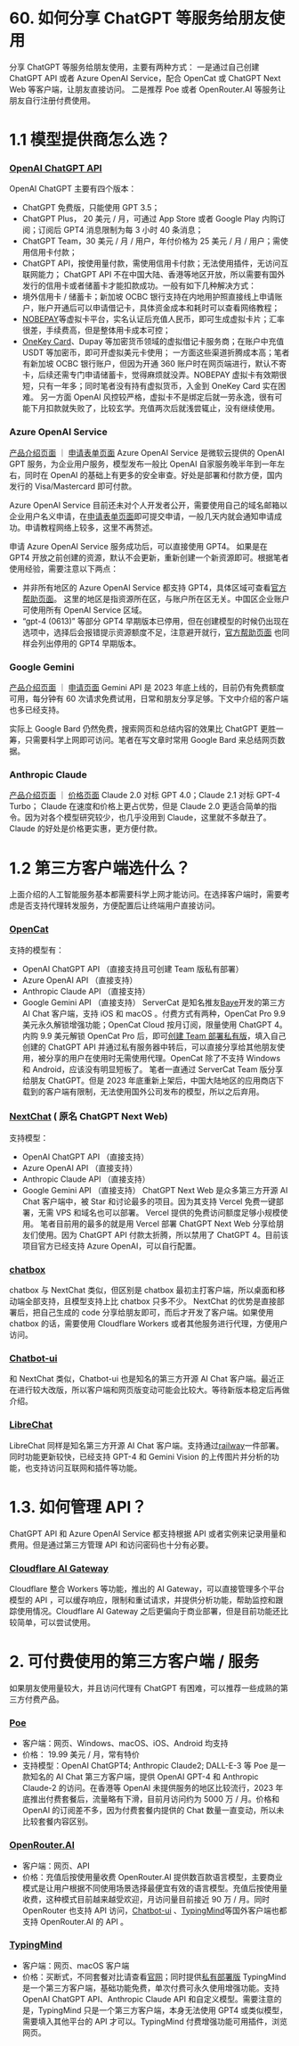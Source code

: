 # 60. 如何分享 ChatGPT 等服务给朋友使用
分享 ChatGPT 等服务给朋友使用，主要有两种方式：
一是通过自己创建 ChatGPT API 或者 Azure OpenAI Service，配合 OpenCat 或 ChatGPT Next Web 等客户端，让朋友直接访问。
二是推荐 Poe 或者 OpenRouter.AI 等服务让朋友自行注册付费使用。

# 1.1 模型提供商怎么选？
### [OpenAI ChatGPT API](https://openai.com/blog/introducing-chatgpt-and-whisper-apis)
OpenAI ChatGPT 主要有四个版本：
- ChatGPT 免费版，只能使用 GPT 3.5；
- ChatGPT Plus， 20 美元 / 月，可通过 App Store 或者 Google Play 内购订阅；订阅后 GPT4 消息限制为每 3 小时 40 条消息；
- ChatGPT Team，30 美元 / 月 / 用户，年付价格为 25 美元 / 月 / 用户；需使用信用卡付款；
- ChatGPT API，按使用量付款，需使用信用卡付款；无法使用插件，无访问互联网能力；
ChatGPT API 不在中国大陆、香港等地区开放，所以需要有国外发行的信用卡或者储蓄卡才能扣款成功。一般有如下几种解决方式：
- 境外信用卡 / 储蓄卡；新加坡 OCBC 银行支持在内地用护照直接线上申请账户，账户开通后可以申请借记卡，具体资金成本和耗时可以查看网络教程；
-  [NOBEPAY](https://www.nobepay.com/)等虚拟卡平台，实名认证后充值人民币，即可生成虚拟卡片；汇率很差，手续费高，但是整体用卡成本可控；
- [OneKey Card](https://card.onekey.so/)、Dupay 等加密货币领域的虚拟借记卡服务商；在账户中充值 USDT 等加密币，即可开虚拟美元卡使用；
一方面这些渠道折腾成本高；笔者有新加坡 OCBC 银行账户，但因为开通 360 账户时在网页端进行，默认不寄卡，后续还需专门申请储蓄卡，觉得麻烦就没弄。NOBEPAY 虚拟卡有效期很短，只有一年多；同时笔者没有持有虚拟货币，入金到 OneKey Card 实在困难。
另一方面 OpenAI 风控较严格，虚拟卡不是绑定后就一劳永逸，很有可能下月扣款就失败了，比较玄学。充值两次后就浅尝辄止，没有继续使用。

### Azure OpenAI Service
[产品介绍页面](https://azure.microsoft.com/en-us/products/ai-services/openai-service) ｜ [申请表单页面](https://aka.ms/oai/access)
Azure OpenAI Service 是微软云提供的 OpenAI GPT 服务，为企业用户服务，模型发布一般比 OpenAI 自家服务晚半年到一年左右，同时在 OpenAI 的基础上有更多的安全审查。好处是部署和付款方便，国内发行的 Visa/Mastercard 即可付款。

Azure OpenAI Service 目前还未对个人开发者公开，需要使用自己的域名邮箱以企业用户名义申请，在[申请表单页面](https://aka.ms/oai/access)即可提交申请，一般几天内就会通知申请成功。申请教程网络上较多，这里不再赘述。

申请 Azure OpenAI Service 服务成功后，可以直接使用 GPT4。 如果是在 GPT4 开放之前创建的资源，默认不会更新，重新创建一个新资源即可。根据笔者使用经验，需要注意以下两点：
- 并非所有地区的 Azure OpenAI Service 都支持 GPT4，具体区域可查看[官方帮助页面](https://learn.microsoft.com/en-us/azure/ai-services/openai/concepts/models)。 这里的地区是指资源所在区，与账户所在区无关。中国区企业账户可使用所有 OpenAI Service 区域。
- “gpt-4 (0613)” 等部分 GPT4 早期版本已停用，但在创建模型的时候仍出现在选项中，选择后会报错提示资源额度不足，注意避开就行，[官方帮助页面](https://learn.microsoft.com/en-us/azure/ai-services/openai/concepts/models) 也同样会列出停用的 GPT4 早期版本。

### Google Gemini
[产品介绍页面](https://ai.google.dev/) ｜ [申请页面](https://makersuite.google.com/)
Gemini API 是 2023 年底上线的，目前仍有免费额度可用，每分钟有 60 次请求免费试用，日常和朋友分享足够。下文中介绍的客户端也多已经支持。

实际上 Google Bard 仍然免费，搜索网页和总结内容的效果比 ChatGPT 更胜一筹，只需要科学上网即可访问。笔者在写文章时常用 Google Bard 来总结网页数据。

### Anthropic Claude
[产品介绍页面](https://docs.anthropic.com/claude/reference/getting-started-with-the-api) ｜ [价格页面](https://www-cdn.anthropic.com/files/4zrzovbb/website/31021aea87c30ccaecbd2e966e49a03834bfd1d2.pdf)
Claude 2.0 对标 GPT 4.0；Claude 2.1 对标 GPT-4 Turbo；
Claude 在速度和价格上更占优势，但是 Claude 2.0 更适合简单的指令。因为对各个模型研究较少，也几乎没用到 Claude，这里就不多献丑了。Claude 的好处是价格更实惠，更方便付款。

# 1.2 第三方客户端选什么？
上面介绍的人工智能服务基本都需要科学上网才能访问。在选择客户端时，需要考虑是否支持代理转发服务，方便配置后让终端用户直接访问。

### [OpenCat](https://opencat.app/)
支持的模型有：
- OpenAI ChatGPT API （直接支持且可创建 Team 版私有部署）
- Azure OpenAI API （直接支持）
- Anthropic Claude API （直接支持）
- Google Gemini API （直接支持）
ServerCat 是知名推友[Baye](https://x.com/waylybaye?s=20)开发的第三方 AI Chat 客户端，支持 iOS 和 macOS 。付费方式有两种，OpenCat Pro 9.9 美元永久解锁增强功能；OpenCat Cloud 按月订阅，限量使用 ChatGPT 4。
内购 9.9 美元解锁 OpenCat Pro 后，即可[创建 Team 部署私有版](https://opencat.app/docs/zh-CN/opencat-for-team)，填入自己创建的 ChatGPT API 并通过私有服务器中转后，可以直接分享给其他朋友使用，被分享的用户在使用时无需使用代理。OpenCat 除了不支持 Windows 和 Android，应该没有明显短板了。
笔者一直通过 ServerCat Team 版分享给朋友 ChatGPT。但是 2023 年底重新上架后，中国大陆地区的应用商店下载到的客户端有限制，无法使用国外公司发布的模型，所以之后弃用。 

### [NextChat](https://github.com/ChatGPTNextWeb/ChatGPT-Next-Web) ( 原名 ChatGPT Next Web)
支持模型：
- OpenAI ChatGPT API （直接支持）
- Azure OpenAI API （直接支持）
- Anthropic Claude API （直接支持）
- Google Gemini API （直接支持）
ChatGPT Next Web 是众多第三方开源 AI Chat 客户端中，被 Star 和讨论最多的项目。因为其支持 Vercel 免费一键部署，无需 VPS 和域名也可以部署。 Vercel 提供的免费访问额度足够小规模使用。
笔者目前用的最多的就是用 Vercel  部署 ChatGPT Next Web 分享给朋友们使用。因为 ChatGPT API 付款太折腾，所以禁用了 ChatGPT 4。目前该项目官方已经支持 Azure OpenAI，可以自行配置。

### [chatbox](https://github.com/Bin-Huang/chatbox)
chatbox 与 NextChat 类似，但区别是 chatbox 最初主打客户端，所以桌面和移动端全部支持，且模型支持上比 chatbox 只多不少。 NextChat 的优势是直接部署后，把自己生成的 code 分享给朋友即可，而后才开发了客户端。如果使用 chatbox 的话，需要使用 Cloudflare Workers 或者其他服务进行代理，方便用户访问。

### [Chatbot-ui](https://github.com/mckaywrigley/chatbot-ui)
和 NextChat 类似，Chatbot-ui 也是知名的第三方开源 AI Chat 客户端。最近正在进行较大改版，所以客户端和网页版变动可能会比较大。等待新版本稳定后再做介绍。

### [LibreChat](https://github.com/danny-avila/LibreChat)
LibreChat 同样是知名第三方开源 AI Chat 客户端。支持通过[railway](https://railway.app/)一件部署。同时功能更新较快，已经支持 GPT-4 和 Gemini Vision 的上传图片并分析的功能，也支持访问互联网和插件等功能。

# 1.3. 如何管理 API？
ChatGPT API 和 Azure OpenAI Service 都支持根据 API 或者实例来记录用量和费用。但是通过第三方管理 API 和访问密码也十分有必要。

### [Cloudflare AI Gateway](https://developers.cloudflare.com/ai-gateway/)
Cloudflare 整合 Workers 等功能，推出的 AI Gateway，可以直接管理多个平台模型的 API ，可以缓存响应，限制和重试请求，并提供分析功能，帮助监控和跟踪使用情况。Cloudflare AI Gateway 之后更偏向于商业部署，但是目前功能还比较简单，可以尝试使用。

# 2. 可付费使用的第三方客户端 / 服务
如果朋友使用量较大，并且访问代理有 ChatGPT 有困难，可以推荐一些成熟的第三方付费产品。

### [Poe](https://poe.com/)
- 客户端：网页、Windows、macOS、iOS、Android 均支持
- 价格： 19.99 美元 / 月，常有特价
- 支持模型：OpenAI ChatGPT4; Anthropic Claude2; DALL-E-3 等
Poe 是一款知名的 AI Chat 第三方客户端，提供 OpenAI GPT-4 和 Anthropic Claude-2 的访问。在香港等 OpenAI 未提供服务的地区比较流行，2023 年底推出付费套餐后，流量略有下滑，目前月访问约为 5000 万 / 月。价格和 OpenAI 的订阅差不多，因为付费套餐内提供的 Chat 数量一直变动，所以未比较套餐内容区别。

### [OpenRouter.AI](https://openrouter.ai/)
- 客户端：网页、API 
- 价格：充值后按使用量收费
OpenRouter.AI 提供数百款语言模型，主要商业模式是让用户根据不同使用场景选择最便宜有效的语言模型。充值后按使用量收费，这种模式目前越来越受欢迎，月访问量目前接近 90 万 / 月。同时 OpenRouter 也支持 API 访问，[Chatbot-ui](https://github.com/mckaywrigley/chatbot-ui) 、[TypingMind](https://www.typingmind.com/)等国外客户端也都支持 OpenRouter.AI 的 API 。

### [TypingMind](TypingMind.com)
- 客户端：网页、macOS 客户端
- 价格：买断式，不同套餐对比请查看[官网](https://docs.typingmind.com/getting-started/compare-typingmind-plans)；同时提供[私有部署版](https://custom.typingmind.com/)
TypingMind 是一个第三方客户端，基础功能免费，单次付费可永久使用增强功能。支持 OpenAI ChatGPT API、Anthropic Claude API 和自定义模型。需要注意的是，TypingMind 只是一个第三方客户端，本身无法使用 GPT4 或类似模型，需要填入其他平台的 API 才可以。TypingMind 付费增强功能可用插件，浏览网页。